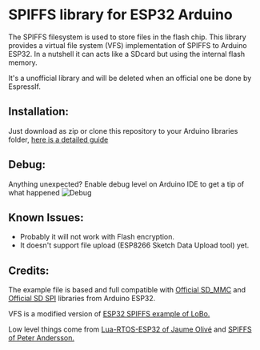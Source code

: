 # SPIFFS library for ESP32 Arduino

The SPIFFS filesystem is used to store files in the flash chip. This library provides a virtual file system (VFS) implementation of SPIFFS to Arduino ESP32. In a nutshell it can acts like a SDcard but using the internal flash memory.

It's a unofficial library and will be deleted when an official one be done by EspressIf.

## Installation:
Just download as zip or clone this repository to your Arduino libraries folder, [here is a detailed guide](https://www.arduino.cc/en/Guide/Libraries#toc5)

## Debug:
Anything unexpected?
Enable debug level on Arduino IDE to get a tip of what happened
![Debug](https://image.prntscr.com/image/bft4W6QdQkG3nXedftMQZw.png)

## Known Issues:
- Probably it will not work with Flash encryption.
- It doesn't support file upload (ESP8266 Sketch Data Upload tool) yet.

## Credits:
The example file is based and full compatible with [Official SD_MMC](https://github.com/espressif/arduino-esp32/tree/master/libraries/SD_MMC) and [Official SD SPI](https://github.com/espressif/arduino-esp32/tree/master/libraries/SD) libraries from Arduino ESP32.

VFS is a modified version of [ESP32 SPIFFS example of LoBo.](https://github.com/loboris/ESP32_spiffs_example)

Low level things come from [Lua-RTOS-ESP32 of Jaume Olivé](https://github.com/whitecatboard/Lua-RTOS-ESP32) and [SPIFFS of Peter Andersson.](https://github.com/pellepl/spiffs)
